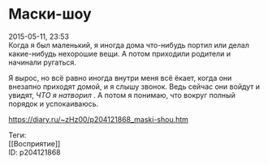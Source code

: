 Маски-шоу
==========

   
 2015-05-11, 23:53   
  Когда я был маленький, я иногда дома что-нибудь портил или делал какие-нибудь нехорошие вещи. А потом приходили родители и начинали ругаться.   
   
 Я вырос, но всё равно иногда внутри меня всё ёкает, когда они внезапно приходят домой, и я слышу звонок. Ведь сейчас они войдут и увидят,  *ЧТО я натворил*  . А потом я понимаю, что вокруг полный порядок и успокаиваюсь.   
    
 <https://diary.ru/~zHz00/p204121868_maski-shou.htm>   
   
 Теги:   
 [[Восприятие]]   
 ID: p204121868